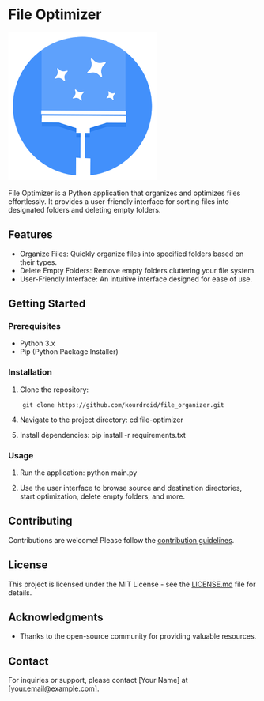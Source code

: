 File Optimizer
==============

![File Optimizer Logo](/logo.png)

File Optimizer is a Python application that organizes and optimizes files effortlessly. It provides a user-friendly interface for sorting files into designated folders and deleting empty folders.

Features
--------

-   Organize Files: Quickly organize files into specified folders based on their types.
-   Delete Empty Folders: Remove empty folders cluttering your file system.
-   User-Friendly Interface: An intuitive interface designed for ease of use.

Getting Started
---------------

### Prerequisites

-   Python 3.x
-   Pip (Python Package Installer)

### Installation

1.  Clone the repository:
```
    git clone https://github.com/kourdroid/file_organizer.git
```
4.  Navigate to the project directory: cd file-optimizer

5.  Install dependencies: pip install -r requirements.txt

### Usage

1.  Run the application: python main.py

2.  Use the user interface to browse source and destination directories, start optimization, delete empty folders, and more.

Contributing
------------

Contributions are welcome! Please follow the [contribution guidelines](https://chat.openai.com/c/CONTRIBUTING.md).

License
-------

This project is licensed under the MIT License - see the [LICENSE.md](https://chat.openai.com/c/LICENSE.md) file for details.

Acknowledgments
---------------

-   Thanks to the open-source community for providing valuable resources.

Contact
-------

For inquiries or support, please contact [Your Name] at [<your.email@example.com>].
